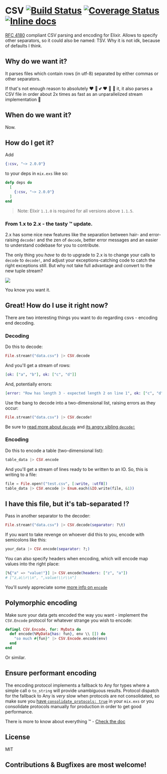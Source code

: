 # CSV [![Build Status](https://travis-ci.org/beatrichartz/csv.svg?branch=master)](https://travis-ci.org/beatrichartz/csv) [![Coverage Status](https://coveralls.io/repos/github/beatrichartz/csv/badge.svg?branch=master)](https://coveralls.io/github/beatrichartz/csv?branch=master) [![Inline docs](http://inch-ci.org/github/beatrichartz/csv.svg?branch=master)](http://inch-ci.org/github/beatrichartz/csv)
[RFC 4180](http://tools.ietf.org/html/rfc4180) compliant CSV parsing and encoding for Elixir. Allows to specify other separators, so it could also be named: TSV. Why it is not idk, because of defaults I think.

## Why do we want it?

It parses files which contain rows (in utf-8) separated by either commas or
other separators.

If that's not enough reason to absolutely :heart: :green_heart: :two_hearts: :heart: :revolving_hearts: :sparkling_heart: it,
it also parses a CSV file in order about 2x times as fast as an unparallelized
stream implementation :rocket:

## When do we want it?

Now.

## How do I get it?

Add
```elixir
{:csv, "~> 2.0.0"}
```
to your deps in `mix.exs` like so:

```elixir
defp deps do
  [
    {:csv, "~> 2.0.0"}
  ]
end
```

> Note: Elixir `1.1.0` is required for all versions above `1.1.5`.

### From 1.x to 2.x - the tasty :tm: update.

2.x has some nice new features like the separation between hair- and error-raising
`decode!` and the zen of `decode`, better error messages and an easier to understand
codebase for you to contribute.

The only thing you _have_ to do to upgrade to 2.x is to change your calls to
`decode` to `decode!`, and adjust your exceptions-catching code to catch the right
exceptions still. But why not take full advantage and convert to the new tuple stream?

![](https://media-cdn.tripadvisor.com/media/photo-s/07/2a/55/ee/icecream-selection.jpg)

You know you want it.

## Great! How do I use it right now?

There are two interesting things you want to do regarding csvs - 
encoding end decoding.

### Decoding

Do this to decode:

````elixir
File.stream!("data.csv") |> CSV.decode
````

And you'll get a stream of rows:
````elixir
[ok: ["a", "b"], ok: ["c", "d"]]
````

And, potentially errors:
````elixir
[error: "Row has length 3 - expected length 2 on line 1", ok: ["c", "d"]]
````

Use the bang to decode into a two-dimensional list, raising errors as they
occur:
````elixir
File.stream!("data.csv") |> CSV.decode!
````

Be sure to [read more about `decode`](https://hexdocs.pm/csv/CSV.html#decode/2)
and [its angry sibling `decode!`](https://hexdocs.pm/csv/CSV.html#decode!/2)

### Encoding

Do this to encode a table (two-dimensional list):

````elixir
table_data |> CSV.encode
````

And you'll get a stream of lines ready to be written to an IO.
So, this is writing to a file:

````elixir
file = File.open!("test.csv", [:write, :utf8])
table_data |> CSV.encode |> Enum.each(&IO.write(file, &1))
````

## I have this file, but it's tab-separated :interrobang:

Pass in another separator to the decoder:

````elixir
File.stream!("data.csv") |> CSV.decode(separator: ?\t)
````

If you want to take revenge on whoever did this to you, encode with semicolons
like this:

````elixir
your_data |> CSV.encode(separator: ?;)
````

You can also specify headers when encoding, which will encode map values into
the right place:

````elixir
[%{"a" => "value!"}] |> CSV.encode(headers: ["z", "a"])
# ["z,a\\r\\n", ",value!\\r\\n"]
````

You'll surely appreciate some [more info on `encode`](https://hexdocs.pm/csv/CSV.html#encode/2)

## Polymorphic encoding

Make sure your data gets encoded the way you want - implement the `CSV.Encode`
protocol for whatever strange you wish to encode:

````elixir
defimpl CSV.Encode, for: MyData do
  def encode(%MyData{has: fun}, env \\ []) do
    "so much #{fun}" |> CSV.Encode.encode(env)
  end
end
````

Or similar.

## Ensure performant encoding

The encoding protocol implements a fallback to Any for types where a simple call
o `to_string` will provide unambiguous results. Protocol dispatch for the
fallback to Any is *very* slow when protocols are not consolidated, so make sure
you [have `consolidate_protocols: true`](http://blog.plataformatec.com.br/2015/04/build-embedded-and-start-permanent-in-elixir-1-0-4/)
in your `mix.exs` or you consolidate protocols manually for production in order
to get good performance.

There is more to know about everything :tm: - [Check the doc](http://hexdocs.pm/csv/)

## License

MIT

## Contributions & Bugfixes are most welcome!
